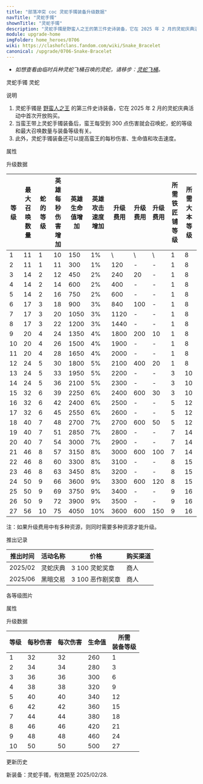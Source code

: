 ```yaml
---
title: "部落冲突 coc 灵蛇手镯装备升级数据"
navTitle: "灵蛇手镯"
shownTitle: "灵蛇手镯"
description: "灵蛇手镯是野蛮人之王的第三件史诗装备，它在 2025 年 2 月的灵蛇庆典活动中首次开放购买。当蛮王带上灵蛇手镯装备后，蛮王每受到 300 点伤害就会召唤蛇，蛇的等级和最大召唤数量与装备等级有关。此外，灵蛇手镯装备还可以提高蛮王的每秒伤害、生命值和攻击速度。"
module: upgrade-home
imgFolder: home_heroes/0706
wiki: https://clashofclans.fandom.com/wiki/Snake_Bracelet
canonical: /upgrade/0706-Snake-Bracelet
---
```


- *如想查看由临时兵种灵蛇飞桶召唤的灵蛇，请移步：[灵蛇飞桶](/upgrade/0e15-Snake-Barrel)。*

<SwitchTabs contentClass="cp-unit-items" :stickyTabs="true" :pageTabs="true">
    <SwitchTab tabId="cp-unit-item-0" :activeTab="true">灵蛇手镯</SwitchTab>
    <SwitchTab tabId="cp-unit-item-1">灵蛇</SwitchTab>
</SwitchTabs>

<!-- ↓↓↓ 灵蛇手镯 ↓↓↓ -->
<SwitchTabGroup id="cp-unit-item-0" class="cp-unit-items">
<UnitInfo :folder="$frontmatter.imgFolder" imgSrc="Snake_Bracelet_info.png" imgAlt="灵蛇手镯" description="受到伤害时，召唤灵蛇与您并肩作战。" />

<SmallTitle>说明</SmallTitle>

1. 灵蛇手镯是 [野蛮人之王](/upgrade/0200-Barbarian-King) 的第三件史诗装备，它在 2025 年 2 月的灵蛇庆典活动中首次开放购买。
2. 当蛮王带上灵蛇手镯装备后，蛮王每受到 300 点伤害就会召唤蛇，蛇的等级和最大召唤数量与装备等级有关。
3. 此外，灵蛇手镯装备还可以提高蛮王的每秒伤害、生命值和攻击速度。

<SmallTitle>属性</SmallTitle>

<UnitProperties>
    <UnitProperty pKey="技能类型" pValue="被动技能" />
    <UnitProperty pKey="装备稀有度" pValue="史诗" />
    <UnitProperty pKey="解锁条件" pValue="见说明<sup>*</sup>" />
</UnitProperties>

<SmallTitle>升级数据</SmallTitle>

<script setup>
const tableExtraInfo = [
    {
        "column": 6,
        "type": "cost",
        "icon": "Shiny_Ore",
        "noGoldPass": true
    },
    {
        "column": 7,
        "type": "cost",
        "icon": "Glowy_Ore",
        "noGoldPass": true
    },
    {
        "column": 8,
        "type": "cost",
        "icon": "Starry_Ore",
        "noGoldPass": true
    }
];
</script>

<UnitTable :tableExtraInfo="tableExtraInfo">

| 等级 |最大<br>召唤数量|蛇的等级|英雄每秒<br>伤害增加|英雄生命<br>值增加|英雄攻击<br>速度增加|升级费用|升级费用|升级费用|所需<br>铁匠铺等级|所需<br>大本等级|
| ---- |      ---      |  ---  |       ---        |        ---       |        ---      |   ---  |  ---  |  ---  |       ---       |      ---      |
|   1  |       11      |   1   |        10        |        150       |        1%       |    \   |   \   |   \   |        1        |       8       |
|   2  |       11      |   1   |        11        |        300       |        1%       |   120  |   -   |   -   |        1        |       8       |
|   3  |       14      |   2   |        12        |        450       |        2%       |   240  |   20  |   -   |        1        |       8       |
|   4  |       14      |   2   |        14        |        600       |        2%       |   400  |   -   |   -   |        1        |       8       |
|   5  |       14      |   2   |        16        |        750       |        2%       |   600  |   -   |   -   |        1        |       8       |
|   6  |       17      |   3   |        18        |        900       |        3%       |   840  |  100  |   -   |        1        |       8       |
|   7  |       17      |   3   |        20        |       1050       |        3%       |  1120  |   -   |   -   |        1        |       8       |
|   8  |       17      |   3   |        22        |       1200       |        3%       |  1440  |   -   |   -   |        1        |       8       |
|   9  |       20      |   4   |        24        |       1350       |        4%       |  1800  |  200  |   10  |        1        |       8       |
|  10  |       20      |   4   |        26        |       1500       |        4%       |  1900  |   -   |   -   |        1        |       8       |
|  11  |       20      |   4   |        28        |       1650       |        4%       |  2000  |   -   |   -   |        1        |       8       |
|  12  |       24      |   5   |        30        |       1800       |        5%       |  2100  |  400  |   20  |        1        |       8       |
|  13  |       24      |   5   |        33        |       1950       |        5%       |  2200  |   -   |   -   |        3        |      10       |
|  14  |       24      |   5   |        36        |       2100       |        5%       |  2300  |   -   |   -   |        3        |      10       |
|  15  |       32      |   6   |        39        |       2250       |        6%       |  2400  |  600  |   30  |        3        |      10       |
|  16  |       32      |   6   |        42        |       2400       |        6%       |  2500  |   -   |   -   |        5        |      12       |
|  17  |       32      |   6   |        45        |       2550       |        6%       |  2600  |   -   |   -   |        5        |      12       |
|  18  |       40      |   7   |        48        |       2700       |        7%       |  2700  |  600  |   50  |        5        |      12       |
|  19  |       40      |   7   |        51        |       2850       |        7%       |  2800  |   -   |   -   |        7        |      14       |
|  20  |       40      |   7   |        54        |       3000       |        7%       |  2900  |   -   |   -   |        7        |      14       |
|  21  |       46      |   8   |        57        |       3150       |        8%       |  3000  |  600  |  100  |        7        |      14       |
|  22  |       46      |   8   |        60        |       3300       |        8%       |  3100  |   -   |   -   |        8        |      15       |
|  23  |       46      |   8   |        63        |       3450       |        8%       |  3200  |   -   |   -   |        8        |      15       |
|  24  |       50      |   9   |        66        |       3600       |        9%       |  3300  |  600  |  120  |        8        |      15       |
|  25  |       50      |   9   |        69        |       3750       |        9%       |  3400  |   -   |   -   |        9        |      16       |
|  26  |       50      |   9   |        72        |       3900       |        9%       |  3500  |   -   |   -   |        9        |      16       |
|  27  |       56      |  10   |        75        |       4050       |       10%       |  3600  |  600  |  150  |        9        |      16       |
</UnitTable>

注：如果升级费用中有多种资源，则同时需要多种资源才能升级。

<SmallTitle>推出记录</SmallTitle>

<UnitTable>

| 推出时间 |  活动名称  |     价格        | 购买渠道 |
|   ---   |    ---    |      ---        |    ---   |
| 2025/02 |  灵蛇庆典  | 3 100 灵蛇奖章   |   商人   |
| 2025/06 |  黑暗交易  | 3 100 恶作剧奖章 |   商人   |
</UnitTable>
</SwitchTabGroup>

<!-- ↓↓↓ 灵蛇 ↓↓↓ -->
<SwitchTabGroup id="cp-unit-item-1" class="cp-unit-items">
<UnitInfo :folder="$frontmatter.imgFolder" imgSrc="Snake_info.png" imgAlt="灵蛇手镯召唤的灵蛇"
    description="这些饥饿的大蛇被一只神秘的古老手镯召唤出来，它们只有一个目的——咬碎一切！" />

<SmallTitle>各等级图片</SmallTitle>

<Panel>
    <UnitImgGroup :folder="$frontmatter.imgFolder">
        <UnitImg imgTitle="所有等级" imgSrc="Snake_Sprite.png" />
    </UnitImgGroup>
</Panel>

<SmallTitle>属性</SmallTitle>

<UnitProperties>
    <UnitProperty pKey="攻击偏好" pValue="无" />
    <UnitProperty pKey="伤害类型" pValue="单体伤害" />
    <UnitProperty pKey="攻击的目标" pValue="地面目标" />
    <UnitProperty pKey="占据人口" pValue="1" />
    <UnitProperty pKey="移动速度" pValue="3 格/秒" />
    <UnitProperty pKey="攻击速度" pValue="1 秒/次" />
    <UnitProperty pKey="攻击距离" pValue="0.4 格" />
</UnitProperties>

<SmallTitle>升级数据</SmallTitle>

<UnitTable>

| 等级 | 每秒伤害 | 每次伤害 | 生命值 | 所需<br>装备等级 |
|  --- |   ---   |   ---   |   ---  |      ---       |
|   1  |    32   |    32   |   260  |        1       |
|   2  |    34   |    34   |   280  |        3       |
|   3  |    36   |    36   |   300  |        6       |
|   4  |    38   |    38   |   320  |        9       |
|   5  |    40   |    40   |   340  |       12       |
|   6  |    42   |    42   |   360  |       15       |
|   7  |    44   |    44   |   380  |       18       |
|   8  |    46   |    46   |   420  |       21       |
|   9  |    48   |    48   |   460  |       24       |
|  10  |    50   |    50   |   500  |       27       |
</UnitTable>
</SwitchTabGroup>

<SmallTitle>更新历史</SmallTitle>

<Timeline>
    <TimelineItem date="2025/02/07">
        <TimelineRow>新装备：灵蛇手镯，有效期至 2025/02/28.</TimelineRow>
    </TimelineItem>
    <TimelineItem :historyBottom="true" />
</Timeline>
